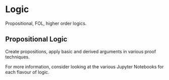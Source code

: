 # Logic

Propositional, FOL, higher order logics. 

## Propositional Logic

Create propositions, apply basic and derived arguments in various proof 
techniques. 

For more information, consider looking at the various Jupyter Notebooks for each
flavour of logic.
